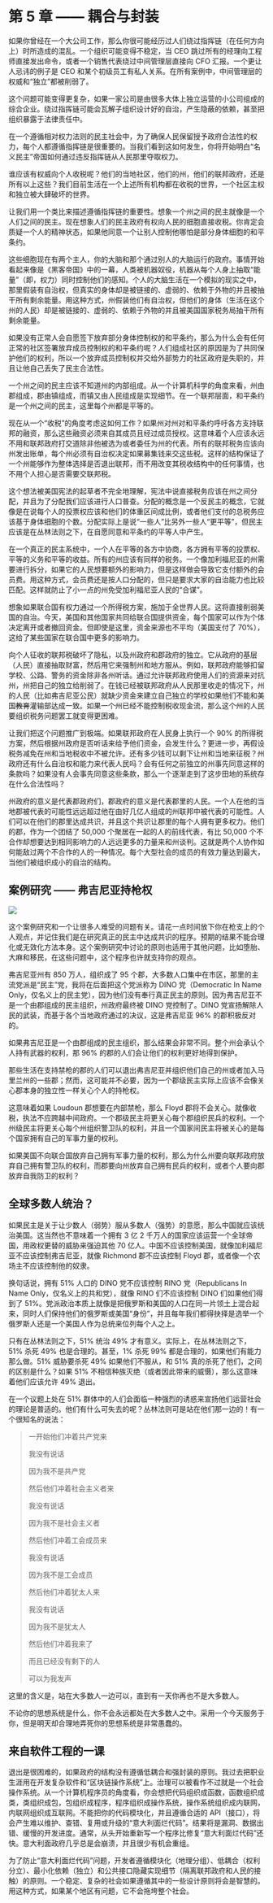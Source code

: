 # 第 5 章 —— 耦合与封装

如果你曾经在一个大公司工作，那么你很可能经历过人们绕过指挥链（在任何方向上）时所造成的混乱。一个组织可能变得不稳定，当 CEO 跳过所有的经理向工程师直接发出命令，或者一个销售代表绕过中间管理层直接向 CFO 汇报。一个更让人忌讳的例子是 CEO 和某个初级员工有私人关系。在所有案例中，中间管理层的权威和“独立”都被削弱了。

这个问题可能变得更复杂，如果一家公司是由很多大体上独立运营的小公司组成的综合企业。绕过指挥链可能会瓦解子组织设计好的自治，产生隐蔽的依赖，甚至把组织暴露于法律责任中。

在一个遵循相对权力法则的民主社会中，为了确保人民保留授予政府合法性的权力，每个人都遵循指挥链是很重要的。当我们看到这如何发生，你将开始明白“名义民主”帝国如何通过违反指挥链从人民那里夺取权力。

谁应该有权威向个人收税呢？他们的当地社区，他们的州，他们的联邦政府，还是所有以上这些？我们目前生活在一个上述所有机构都在收税的世界，一个社区主权和独立被大肆破坏的世界。

让我们用一个类比来描述遵循指挥链的重要性。想象一个州之间的民主就像是一个人们之间的民主。现在想象人们的民主政府有权向人民的细胞直接收税。你肯定会质疑一个人的精神状态，如果他同意一个让别人控制他哪怕是部分身体细胞的和平条约。

这些细胞现在有两个主人，你的大脑和那个通过别人的大脑运行的政府。事情开始看起来像是《黑客帝国》中的一幕，人类被机器奴役，机器从每个人身上抽取“能量”（即，权力）同时控制他们的感知。个人的大脑生活在一个模拟的现实之中，那里假装有自治权，但真实的身体却是被链接的、虚弱的、依赖于外物的并且被抽干所有剩余能量。用这种方式，州假装他们有自治权，但他们的身体（生活在这个州的人民）却是被链接的、虚弱的、依赖于外物的并且被美国国家税务局抽干所有剩余能量。

如果没有正常人会自愿签下放弃部分身体控制权的和平条约，那么为什么会有任何正常的社区签署放弃成员控制权的和平条约呢？人们组成社区的原因是为了共同保护他们的权利，所以一个放弃成员控制权并交给外部势力的社区政府是失职的，并且让他自己丢失了民主合法性。

一个州之间的民主应该不知道州的内部组成。从一个计算机科学的角度来看，州由郡组成，郡由镇组成，而镇又由人民组成是实现细节。在一个联邦层面，和平条约是一个州之间的民主，这里每个州都是平等的。

现在从一个“收税”的角度考虑这如何工作？如果州对州对和平条约呼吁各方支持联邦的融资，那么这些融资必须来自其成员且经过成员授权。这意味着个人应该永远不用和联邦政府打交道除非他被选为或者委任为州的代表。所有的联邦税务应该向州发出账单，每个州必须有自治权决定如果募集钱来交这些税。这样的结构保证了一个州能够作为整体选择是否退出联邦，而不用改变其税收结构中的任何事情，也不用个人担心是否需要交联邦税。

这个想法被美国宪法的起草者不完全地理解，宪法中说直接税务应该在州之间分配，并且为了分配我们应该进行人口普查。分配的概念是一个反民主的概念，它就像是在说每个人的投票权应该和他们的体重区间成比例，或者他们支付的总税务应该基于身体细胞的个数。分配实际上是说“一些人”比另外一些人“更平等”，但民主应该是在丛林法则之下，在自愿同意和平条约的平等人中产生。

在一个真正的民主系统中，一个人在平等的各方中协商，各方拥有平等的投票权、平等的义务和平等的收益。所有的州应该有同样的税务。一个像加利福尼亚的州需要进行拆分，如果它的人民想要额外的影响力，但是这样做会导致它支付额外的会员费。用这种方式，会员费还是按人口分配的，但只是要求大家的自治能力也比较匹配。这样就防止了小一点的州免受加利福尼亚人民的“合谋”。

想象如果联合国有权力通过一个所得税方案，施加于全世界人民。这将直接削弱美国的自治。今天，美国和其他国家共同给联合国提供资金，每个国家可以作为个体决定离开或者撤回资金。但即使是这里，资金来源也不平均（美国支付了 70%），这给了某些国家在联合国中更多的影响力。

向个人征收的联邦税破坏了隐私，以及州政府和郡政府的独立。它从政府的基层（人民）直接抽取财富，然后用它来强制州和地方服从。例如，联邦政府能够扣留学校、公路、警务的资金除非各州听话。通过允许联邦政府使用人们的资源来对抗州，州把自己的独立给削弱了。在钱已经被联邦政府从人民那里收走的情况下，州的人民（比如弗吉尼亚公民）就缺少资金来建立自己独立的学校如果他们不能和美国~~教育~~灌输部达成一致。如果一个州已经不能控制税收现金流，那么这个州的人民要组织税务问题罢工就变得更困难。

让我们把这个问题推广到极端。如果联邦政府在人民身上执行一个 90% 的所得税方案，然后根据州政府是否听话来给予他们资金，会发生什么？更进一步，再假设税务减免在州和当地税收中不被允许。还有多少钱可以剩下让州和当地来征税？州政府还有什么自治权和能力来代表人民吗？会有任何之前独立的州事先同意这样的条款吗？如果没有人会事先同意这些条款，那么一个逐渐走到了这步田地的系统存在什么合法性吗？

州政府的意义是代表郡政府们，郡政府的意义是代表郡里的人民。一个人在他的当地郡被代表的可能性远远超过他在由好几亿人组成的州联邦中被代表的可能性。人们可以在他们的郡里达成共识，并且这个共识让郡里的每个人拥有更多权力。他们的郡，作为一个团结了 50,000 个聚居在一起的人的前线代表，有比 50,000 个不合作却想要达到相同影响力的人远远更多的力量来和州谈判。这就是两个人协作如何能敌过两个不合作的人的一种情况。每个大型社会的成员的有效力量达到最大，当他们被组织成小的自治的结构。

## 案例研究 —— 弗吉尼亚持枪权

![](_media/05_Coupling_and_Encapsulation_gun_rights.png)

这个案例研究和一个让很多人难受的问题有关。请花一点时间放下你在枪支上的个人观点，并记住我们是在研究真正的民主中达成共识的程序。预期的结果不能合理化或无效化方法本身。这个案例研究中讨论的原则也适用于其他问题，比如堕胎、大麻和移民，在这些问题中，这个程序也许就支持你的观点。

弗吉尼亚州有 850 万人，组织成了 95 个郡，大多数人口集中在市区，那里的主流党派是“民主”党，我将在后面把这个党派称为 DINO 党（Democratic In Name Only，仅名义上的民主党），因为他们没有奉行真正民主的原则。因为弗吉尼亚不是一个由郡组成的民主组织，州政府最终被 DINO 党控制了。DINO 党宣扬解除人民的武装，而基于各个当地政府通过的决议，这是弗吉尼亚 96% 的郡积极反对的。

如果弗吉尼亚是一个由郡组成的民主组织，那么结果会非常不同。整个州会承认个人持有武器的权利，那 96% 的郡的人们会让他们的权利更好地得到保护。

那些生活在支持禁枪的郡的人们可以退出弗吉尼亚并组织他们自己的州或者加入马里兰州的一些郡；然而，这可能并不必要，因为一个郡级民主实际上应该不会像关心郡本身的独立性一样关心个人的持枪权。

这意味着如果 Loudoun 郡想要在内部禁枪，那么 Floyd 郡将不会关心。就像收税，执法不应跨越中间政府。一个郡级民主将更关心每个郡组织民兵的权利。一个州级民主将更关心每个州组织警卫队的权利，并且一个国家间民主将被关心的是每个国家拥有自己的军事力量的权利。

如果美国不向联合国放弃自己拥有军事力量的权利，那么为什么州要向联邦政府放弃自己拥有警卫队的权利，而郡要向州放弃自己拥有民兵的权利，或者个人要向郡放弃自我防卫的权利？

## 全球多数人统治？

如果民主是关于让少数人（弱势）服从多数人（强势）的意愿，那么中国就应该统治美国。这当然也不意味着一个拥有 3 亿 2 千万人的国家应该运营一个全球帝国，用政权更替的威胁来强迫其他 70 亿人。中国不应该控制美国，就像加利福尼亚不应该控制弗吉尼亚，就像 Richmond 郡不应该控制 Floyd 郡，或者像一个农场主不应该控制他的奴隶。

换句话说，拥有 51% 人口的 DINO 党不应该控制 RINO 党（Republicans In Name Only，仅名义上的共和党），就像 RINO 们不应该控制 DINO 们如果他们得到了 51%。党派政治本质上就像是把俄罗斯和美国的人口在同一片领土上混合起来，同时人们保持他们的俄罗斯或美国“身份”，并且每年我们都得抉择是选举一个俄罗斯人还是一个美国人作为总统来位列每个人之上。

只有在丛林法则之下，51% 统治 49% 才有意义。实际上，在丛林法则之下，51% 杀死 49% 也是合理的。甚至，1% 杀死 99% 都是合理的，如果他们有能力那么做。51% 威胁要杀死 49% 如果他们不服从，和 51% 真的杀死了他们，之间的区别是什么？如果 51% 不相信种族灭绝（或者因此带来的威慑），那么这意味着他们应该允许 49% 退出。

在一个议题上处在 51% 群体中的人们会面临一种强烈的诱惑来宣扬他们运营社会的理论是普适的。他们有什么可失去的呢？丛林法则可是站在他们那一边的！有一个很知名的说法：

> 一开始他们冲着共产党来
> 
> 我没有说话
> 
> 因为我不是共产党
> 
> 然后他们冲着社会主义者来
> 
> 我没有说话
> 
> 因为我不是社会主义者
> 
> 然后他们冲着工会成员来
> 
> 我没有说话
> 
> 因为我不是工会成员
> 
> 然后他们冲着犹太人来
> 
> 我没有说话
> 
> 因为我不是犹太人
> 
> 然后他们冲着我来了
> 
> 而且已经没有剩下的人
> 
> 可以为我发声

这里的含义是，站在大多数人一边可以，直到有一天你再也不是大多数人。

不论你的思想系统是什么，你不会永远都处在大多数人之中。采用一个今天服务于你，但是明天却合理地弄死你的思想系统是非常愚蠢的。

## 来自软件工程的一课

退出是很困难的，如果政府的结构没有遵循低耦合和强封装的原则。我过去把职业生涯用在开发复杂软件和“区块链操作系统”上。治理可以被看作不过就是一个社会操作系统。从一个计算机程序员的角度看，你会想把代码组织成函数，函数组织成类，类组织成包，包组织成程序，程序组织成操作系统，操作系统组织成内联网，内联网组织成互联网。不能把你的代码模块化，并且遵循合适的 API（接口），将会产生难以维护、查错、复用或升级的“意大利面烂代码”。结果将是漏洞、数据出错、缓慢的开发进度。通常，从头开始重新写一个程序比修复“意大利面烂代码”还快。意大利面政府几乎总是会崩溃，并且很少有机会重组。

为了防止“意大利面烂代码”问题，开发者遵循模块化（地理分组）、低耦合（权利分立）、最小化依赖（独立）和公共接口隐藏实现细节（隔离联邦政府和人民的接触）的原则。一个稳定、复杂的社会如果遵循其中的一些设计原则将会是智慧的。用这种方式，如果某个地区有问题，它不会拖垮整个社会。

